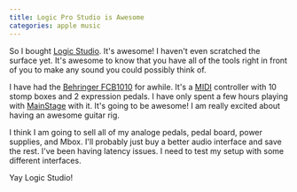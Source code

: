 ```yaml
---
title: Logic Pro Studio is Awesome
categories: apple music
---
```


So I bought [Logic Studio](http://web.archive.org/web/20071014203346/http://apple.com/logicstudio). It's awesome! I haven't even scratched the surface yet. It's awesome to know that you have all of the tools right in front of you to make any sound you could possibly think of.

I have had the [Behringer FCB1010](http://web.archive.org/web/20071014203346/http://www.behringer.com/FCB1010/) for awhile. It's a [MIDI](http://en.wikipedia.org/wiki/Midi) controller with 10 stomp boxes and 2 expression pedals. I have only spent a few hours playing with [MainStage](http://web.archive.org/web/20071014203346/http://www.apple.com/logicstudio/mainstage/) with it. It's going to be awesome! I am really excited about having an awesome guitar rig.

I think I am going to sell all of my analoge pedals, pedal board, power supplies, and Mbox. I'll probably just buy a better audio interface and save the rest. I've been having latency issues. I need to test my setup with some different interfaces.

Yay Logic Studio!
